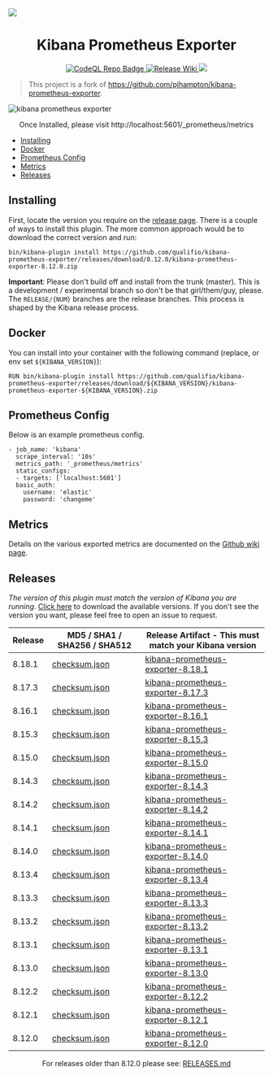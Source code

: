 <img src=".github/kpe_banner.png" />

<h1 align="center">Kibana Prometheus Exporter</h1>

<p align="center">
  <a href="https://github.com/qualifio/kibana-prometheus-exporter/actions/workflows/codeql-analysis.yml">
    <img src="https://github.com/qualifio/kibana-prometheus-exporter/actions/workflows/codeql-analysis.yml/badge.svg" alt="CodeQL Repo Badge" />
  </a>
  <a href="https://github.com/qualifio/kibana-prometheus-exporter/actions/workflows/release-wiki.yml">
    <img src="https://github.com/qualifio/kibana-prometheus-exporter/actions/workflows/release-wiki.yml/badge.svg?branch=main" alt="Release Wiki" />
  </a>
  <a href="https://snyk.io/test/github/qualifio/kibana-prometheus-exporter">
    <img src="https://img.shields.io/badge/Snyk-Secured-8A2BE2.svg?logo=snyk">
  </a>
</p>

> This project is a fork of https://github.com/pjhampton/kibana-prometheus-exporter.

<img src="https://raw.githubusercontent.com/qualifio/kibana-prometheus-exporter/master/.github/kibana_prometheus.png" alt="kibana prometheus exporter">

<p align="center">Once Installed, please visit http://localhost:5601/_prometheus/metrics</p>

- [Installing](#installing)
- [Docker](#docker)
- [Prometheus Config](#prometheus-config)
- [Metrics](#metrics)
- [Releases](#releases)

## Installing

First, locate the version you require on the [release page](https://github.com/qualifio/kibana-prometheus-exporter/releases). There is a couple of ways to install this plugin. The more common approach would be to download the correct version and run:

```
bin/kibana-plugin install https://github.com/qualifio/kibana-prometheus-exporter/releases/download/8.12.0/kibana-prometheus-exporter-8.12.0.zip
```

**Important**: Please don't build off and install from the trunk (master). This is a development / experimental branch so don't be that girl/them/guy, please. The `RELEASE/{NUM}` branches are the release branches. This process is shaped by the Kibana release process.

## Docker

You can install into your container with the following command (replace, or env set `${KIBANA_VERSION}`):

```
RUN bin/kibana-plugin install https://github.com/qualifio/kibana-prometheus-exporter/releases/download/${KIBANA_VERSION}/kibana-prometheus-exporter-${KIBANA_VERSION}.zip
```

## Prometheus Config

Below is an example prometheus config.

```
- job_name: 'kibana'
  scrape_interval: '10s'
  metrics_path: '_prometheus/metrics'
  static_configs:
  - targets: ['localhost:5601']
  basic_auth:
    username: 'elastic'
    password: 'changeme'
```

## Metrics

Details on the various exported metrics are documented on the [Github wiki page](https://github.com/qualifio/kibana-prometheus-exporter/wiki).

## Releases

*The version of this plugin must match the version of Kibana you are running.* [Click here](https://github.com/qualifio/kibana-prometheus-exporter/releases) to download the available versions. If you don't see the version you want, please feel free to open an issue to request.

| Release | MD5 / SHA1 / SHA256 / SHA512   | Release Artifact - This must match your Kibana version |
|---------|-------------------------------|------------------------------------------------------------------|
| 8.18.1 | [checksum.json](https://github.com/qualifio/kibana-prometheus-exporter/releases/download/8.18.1/checksum.json) | [kibana-prometheus-exporter-8.18.1](https://github.com/qualifio/kibana-prometheus-exporter/releases/tag/8.18.1) |
| 8.17.3 | [checksum.json](https://github.com/qualifio/kibana-prometheus-exporter/releases/download/8.17.3/checksum.json) | [kibana-prometheus-exporter-8.17.3](https://github.com/qualifio/kibana-prometheus-exporter/releases/tag/8.17.3) |
| 8.16.1 | [checksum.json](https://github.com/qualifio/kibana-prometheus-exporter/releases/download/8.16.1/checksum.json) | [kibana-prometheus-exporter-8.16.1](https://github.com/qualifio/kibana-prometheus-exporter/releases/tag/8.16.1) |
| 8.15.3 | [checksum.json](https://github.com/qualifio/kibana-prometheus-exporter/releases/download/8.15.3/checksum.json) | [kibana-prometheus-exporter-8.15.3](https://github.com/qualifio/kibana-prometheus-exporter/releases/tag/8.15.3) |
| 8.15.0 | [checksum.json](https://github.com/qualifio/kibana-prometheus-exporter/releases/download/8.15.0/checksum.json) | [kibana-prometheus-exporter-8.15.0](https://github.com/qualifio/kibana-prometheus-exporter/releases/tag/8.15.0) |
| 8.14.3 | [checksum.json](https://github.com/qualifio/kibana-prometheus-exporter/releases/download/8.14.3/checksum.json) | [kibana-prometheus-exporter-8.14.3](https://github.com/qualifio/kibana-prometheus-exporter/releases/tag/8.14.3) |
| 8.14.2 | [checksum.json](https://github.com/qualifio/kibana-prometheus-exporter/releases/download/8.14.2/checksum.json) | [kibana-prometheus-exporter-8.14.2](https://github.com/qualifio/kibana-prometheus-exporter/releases/tag/8.14.2) |
| 8.14.1 | [checksum.json](https://github.com/qualifio/kibana-prometheus-exporter/releases/download/8.14.1/checksum.json) | [kibana-prometheus-exporter-8.14.1](https://github.com/qualifio/kibana-prometheus-exporter/releases/tag/8.14.1) |
| 8.14.0 | [checksum.json](https://github.com/qualifio/kibana-prometheus-exporter/releases/download/8.14.0/checksum.json) | [kibana-prometheus-exporter-8.14.0](https://github.com/qualifio/kibana-prometheus-exporter/releases/tag/8.14.0) |
| 8.13.4 | [checksum.json](https://github.com/qualifio/kibana-prometheus-exporter/releases/download/8.13.4/checksum.json) | [kibana-prometheus-exporter-8.13.4](https://github.com/qualifio/kibana-prometheus-exporter/releases/tag/8.13.4) |
| 8.13.3 | [checksum.json](https://github.com/qualifio/kibana-prometheus-exporter/releases/download/8.13.3/checksum.json) | [kibana-prometheus-exporter-8.13.3](https://github.com/qualifio/kibana-prometheus-exporter/releases/tag/8.13.3) |
| 8.13.2 | [checksum.json](https://github.com/qualifio/kibana-prometheus-exporter/releases/download/8.13.2/checksum.json) | [kibana-prometheus-exporter-8.13.2](https://github.com/qualifio/kibana-prometheus-exporter/releases/tag/8.13.2) |
| 8.13.1 | [checksum.json](https://github.com/qualifio/kibana-prometheus-exporter/releases/download/8.13.1/checksum.json) | [kibana-prometheus-exporter-8.13.1](https://github.com/qualifio/kibana-prometheus-exporter/releases/tag/8.13.1) |
| 8.13.0 | [checksum.json](https://github.com/qualifio/kibana-prometheus-exporter/releases/download/8.13.0/checksum.json) | [kibana-prometheus-exporter-8.13.0](https://github.com/qualifio/kibana-prometheus-exporter/releases/tag/8.13.0) |
| 8.12.2 | [checksum.json](https://github.com/qualifio/kibana-prometheus-exporter/releases/download/8.12.2/checksum.json) | [kibana-prometheus-exporter-8.12.2](https://github.com/qualifio/kibana-prometheus-exporter/releases/tag/8.12.2) |
| 8.12.1 | [checksum.json](https://github.com/qualifio/kibana-prometheus-exporter/releases/download/8.12.1/checksum.json) | [kibana-prometheus-exporter-8.12.1](https://github.com/qualifio/kibana-prometheus-exporter/releases/tag/8.12.1) |
| 8.12.0 | [checksum.json](https://github.com/qualifio/kibana-prometheus-exporter/releases/download/8.12.0/checksum.json) | [kibana-prometheus-exporter-8.12.0](https://github.com/qualifio/kibana-prometheus-exporter/releases/tag/8.12.0) |

<p align="center">For releases older than 8.12.0 please see: <a href="RELEASES.md">RELEASES.md</a></p>
